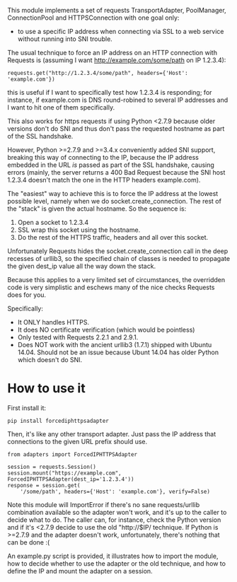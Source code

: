 This module implements a set of requests TransportAdapter, PoolManager,
ConnectionPool and HTTPSConnection with one goal only:

* to use a specific IP address when connecting via SSL to a web service without
running into SNI trouble.

The usual technique to force an IP address on an HTTP connection with Requests
is (assuming I want http://example.com/some/path on IP 1.2.3.4):

```
requests.get("http://1.2.3.4/some/path", headers={'Host': 'example.com'})
```

this is useful if I want to specifically test how 1.2.3.4 is responding; for
instance, if example.com is DNS round-robined to several IP
addresses and I want to hit one of them specifically.

This also works for https requests if using Python <2.7.9 because older
versions don't do SNI and thus don't pass the requested hostname as part of the
SSL handshake.

However, Python >=2.7.9 and >=3.4.x conveniently added SNI support, breaking
this way of connecting to the IP, because the IP address embedded in the URL
*is* passed as part of the SSL handshake, causing errors (mainly, the server
returns a 400 Bad Request because the SNI host 1.2.3.4 doesn't match the one in
the HTTP headers example.com).

The "easiest" way to achieve this is to force the IP address at the lowest
possible level, namely when we do socket.create_connection. The rest of the
"stack" is given the actual hostname. So the sequence is:

1. Open a socket to 1.2.3.4
2. SSL wrap this socket using the hostname.
3. Do the rest of the HTTPS traffic, headers and all over this socket.

Unfortunately Requests hides the socket.create_connection call in the deep
recesses of urllib3, so the specified chain of classes is needed to propagate
the given dest_ip value all the way down the stack.

Because this applies to a very limited set of circumstances, the overridden
code is very simplistic and eschews many of the nice checks Requests does for
you.

Specifically:

- It ONLY handles HTTPS.
- It does NO certificate verification (which would be pointless)
- Only tested with Requests 2.2.1 and 2.9.1.
- Does NOT work with the ancient urllib3 (1.7.1) shipped with Ubuntu 14.04.
  Should not be an issue because Ubunt 14.04 has older Python which doesn't do
  SNI.


How to use it
=============

First install it:

```
pip install forcediphttpsadapter
```

Then, it's like any other transport adapter. Just pass the IP address that
connections to the given URL prefix should use.

```
from adapters import ForcedIPHTTPSAdapter

session = requests.Session()
session.mount("https://example.com", ForcedIPHTTPSAdapter(dest_ip='1.2.3.4'))
response = session.get(
    '/some/path', headers={'Host': 'example.com'}, verify=False)
```

Note this module will ImportError if there's no sane requests/urllib
combination available so the adapter won't work, and it's up to the caller to
decide what to do. The caller can, for instance, check the Python version and
if it's &lt;2.7.9 decide to use the old "http://$IP/ technique. If Python is
&gt;=2.7.9 and the adapter doesn't work, unfortunately, there's nothing that can
be done :(

An example.py script is provided, it illustrates how to
import the module, how to decide whether to use the adapter
or the old technique, and how to define the IP and mount
the adapter on a session.

